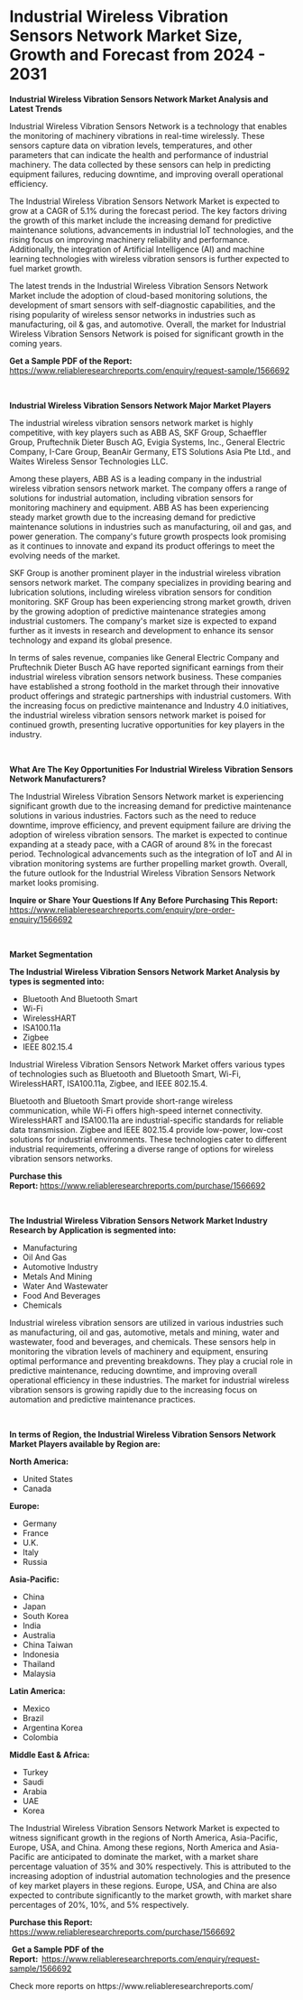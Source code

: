 <p><h1>Industrial Wireless Vibration Sensors Network Market Size, Growth and Forecast from 2024 - 2031</h1></p><p><strong>Industrial Wireless Vibration Sensors Network Market Analysis and Latest Trends</strong></p>
<p><p>Industrial Wireless Vibration Sensors Network is a technology that enables the monitoring of machinery vibrations in real-time wirelessly. These sensors capture data on vibration levels, temperatures, and other parameters that can indicate the health and performance of industrial machinery. The data collected by these sensors can help in predicting equipment failures, reducing downtime, and improving overall operational efficiency.</p><p>The Industrial Wireless Vibration Sensors Network Market is expected to grow at a CAGR of 5.1% during the forecast period. The key factors driving the growth of this market include the increasing demand for predictive maintenance solutions, advancements in industrial IoT technologies, and the rising focus on improving machinery reliability and performance. Additionally, the integration of Artificial Intelligence (AI) and machine learning technologies with wireless vibration sensors is further expected to fuel market growth.</p><p>The latest trends in the Industrial Wireless Vibration Sensors Network Market include the adoption of cloud-based monitoring solutions, the development of smart sensors with self-diagnostic capabilities, and the rising popularity of wireless sensor networks in industries such as manufacturing, oil & gas, and automotive. Overall, the market for Industrial Wireless Vibration Sensors Network is poised for significant growth in the coming years.</p></p>
<p><strong>Get a Sample PDF of the Report:&nbsp;</strong> <a href="https://www.reliableresearchreports.com/enquiry/request-sample/1566692">https://www.reliableresearchreports.com/enquiry/request-sample/1566692</a></p>
<p>&nbsp;</p>
<p><strong>Industrial Wireless Vibration Sensors Network Major Market Players</strong></p>
<p><p>The industrial wireless vibration sensors network market is highly competitive, with key players such as ABB AS, SKF Group, Schaeffler Group, Pruftechnik Dieter Busch AG, Evigia Systems, Inc., General Electric Company, I-Care Group, BeanAir Germany, ETS Solutions Asia Pte Ltd., and Waites Wireless Sensor Technologies LLC.</p><p>Among these players, ABB AS is a leading company in the industrial wireless vibration sensors network market. The company offers a range of solutions for industrial automation, including vibration sensors for monitoring machinery and equipment. ABB AS has been experiencing steady market growth due to the increasing demand for predictive maintenance solutions in industries such as manufacturing, oil and gas, and power generation. The company's future growth prospects look promising as it continues to innovate and expand its product offerings to meet the evolving needs of the market.</p><p>SKF Group is another prominent player in the industrial wireless vibration sensors network market. The company specializes in providing bearing and lubrication solutions, including wireless vibration sensors for condition monitoring. SKF Group has been experiencing strong market growth, driven by the growing adoption of predictive maintenance strategies among industrial customers. The company's market size is expected to expand further as it invests in research and development to enhance its sensor technology and expand its global presence.</p><p>In terms of sales revenue, companies like General Electric Company and Pruftechnik Dieter Busch AG have reported significant earnings from their industrial wireless vibration sensors network business. These companies have established a strong foothold in the market through their innovative product offerings and strategic partnerships with industrial customers. With the increasing focus on predictive maintenance and Industry 4.0 initiatives, the industrial wireless vibration sensors network market is poised for continued growth, presenting lucrative opportunities for key players in the industry.</p></p>
<p>&nbsp;</p>
<p><strong>What Are The Key Opportunities For Industrial Wireless Vibration Sensors Network Manufacturers?</strong></p>
<p><p>The Industrial Wireless Vibration Sensors Network market is experiencing significant growth due to the increasing demand for predictive maintenance solutions in various industries. Factors such as the need to reduce downtime, improve efficiency, and prevent equipment failure are driving the adoption of wireless vibration sensors. The market is expected to continue expanding at a steady pace, with a CAGR of around 8% in the forecast period. Technological advancements such as the integration of IoT and AI in vibration monitoring systems are further propelling market growth. Overall, the future outlook for the Industrial Wireless Vibration Sensors Network market looks promising.</p></p>
<p><strong>Inquire or Share Your Questions If Any Before Purchasing This Report:</strong> <a href="https://www.reliableresearchreports.com/enquiry/pre-order-enquiry/1566692">https://www.reliableresearchreports.com/enquiry/pre-order-enquiry/1566692</a></p>
<p>&nbsp;</p>
<p><strong>Market Segmentation</strong></p>
<p><strong>The Industrial Wireless Vibration Sensors Network Market Analysis by types is segmented into:</strong></p>
<p><ul><li>Bluetooth And Bluetooth Smart</li><li>Wi-Fi</li><li>WirelessHART</li><li>ISA100.11a</li><li>Zigbee</li><li>IEEE 802.15.4</li></ul></p>
<p><p>Industrial Wireless Vibration Sensors Network Market offers various types of technologies such as Bluetooth and Bluetooth Smart, Wi-Fi, WirelessHART, ISA100.11a, Zigbee, and IEEE 802.15.4. </p><p>Bluetooth and Bluetooth Smart provide short-range wireless communication, while Wi-Fi offers high-speed internet connectivity. WirelessHART and ISA100.11a are industrial-specific standards for reliable data transmission. Zigbee and IEEE 802.15.4 provide low-power, low-cost solutions for industrial environments. These technologies cater to different industrial requirements, offering a diverse range of options for wireless vibration sensors networks.</p></p>
<p><strong>Purchase this Report:&nbsp;</strong><a href="https://www.reliableresearchreports.com/purchase/1566692">https://www.reliableresearchreports.com/purchase/1566692</a></p>
<p>&nbsp;</p>
<p><strong>The Industrial Wireless Vibration Sensors Network Market Industry Research by Application is segmented into:</strong></p>
<p><ul><li>Manufacturing</li><li>Oil And Gas</li><li>Automotive Industry</li><li>Metals And Mining</li><li>Water And Wastewater</li><li>Food And Beverages</li><li>Chemicals</li></ul></p>
<p><p>Industrial wireless vibration sensors are utilized in various industries such as manufacturing, oil and gas, automotive, metals and mining, water and wastewater, food and beverages, and chemicals. These sensors help in monitoring the vibration levels of machinery and equipment, ensuring optimal performance and preventing breakdowns. They play a crucial role in predictive maintenance, reducing downtime, and improving overall operational efficiency in these industries. The market for industrial wireless vibration sensors is growing rapidly due to the increasing focus on automation and predictive maintenance practices.</p></p>
<p>&nbsp;</p>
<p><strong>In terms of Region, the Industrial Wireless Vibration Sensors Network Market Players available by Region are:</strong></p>
<p>
    <p> <strong> North America: </strong>
        <ul>
            <li>United States</li>
            <li>Canada</li>
        </ul>
        </p> 
    <p> <strong> Europe: </strong>
        <ul>
            <li>Germany</li>
            <li>France</li>
            <li>U.K.</li>
            <li>Italy</li>
            <li>Russia</li>
        </ul>
        </p> 
    <p> <strong> Asia-Pacific: </strong>
        <ul>
            <li>China</li>
            <li>Japan</li>
            <li>South Korea</li>
            <li>India</li>
            <li>Australia</li>
            <li>China Taiwan</li>
            <li>Indonesia</li>
            <li>Thailand</li>
            <li>Malaysia</li>
        </ul>
        </p> 
    <p> <strong> Latin America: </strong>
        <ul>
            <li>Mexico</li>
            <li>Brazil</li>
            <li>Argentina Korea</li>
            <li>Colombia</li>
        </ul>
        </p> 
    <p> <strong> Middle East & Africa: </strong>
        <ul>
            <li>Turkey</li>
            <li>Saudi</li>
            <li>Arabia</li>
            <li>UAE</li>
            <li>Korea</li>
        </ul>
    </p>
    </p>
<p><p>The Industrial Wireless Vibration Sensors Network Market is expected to witness significant growth in the regions of North America, Asia-Pacific, Europe, USA, and China. Among these regions, North America and Asia-Pacific are anticipated to dominate the market, with a market share percentage valuation of 35% and 30% respectively. This is attributed to the increasing adoption of industrial automation technologies and the presence of key market players in these regions. Europe, USA, and China are also expected to contribute significantly to the market growth, with market share percentages of 20%, 10%, and 5% respectively.</p></p>
<p><strong>Purchase this Report: </strong><a href="https://www.reliableresearchreports.com/purchase/1566692">https://www.reliableresearchreports.com/purchase/1566692</a></p>
<p>&nbsp;<strong>Get a Sample PDF of the Report:&nbsp;&nbsp;</strong><a href="https://www.reliableresearchreports.com/enquiry/request-sample/1566692">https://www.reliableresearchreports.com/enquiry/request-sample/1566692</a></p>
<p><strong></strong></p>
<p>Check more reports on https://www.reliableresearchreports.com/</p>